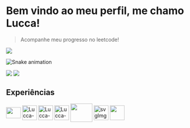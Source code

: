 # Bem vindo ao meu perfil, me chamo Lucca!

> Acompanhe meu progresso no leetcode!

<a href="https://leetcode.com/luccalkm/"><img src="https://img.shields.io/badge/dynamic/json?style=for-the-badge&labelColor=black&color=%23ffa116&label=Solved&query=solvedOverTotal&url=https%3A%2F%2Fbadge.xyli.tech/%2Fapi%2Fusers%2Fluccalkm&logo=leetcode&logoColor=yellow" /></a>

![Snake animation](https://github.com/danielbped/danielbped/blob/output/github-contribution-grid-snake.svg)

<a height="30" href="mailto:lucca.kleinsorgen@gmail.com"><img
      src="https://img.shields.io/badge/-Gmail-%23333?style=for-the-badge&logo=gmail&logoColor=white"
      target="_blank"></a>
<a href="https://www.linkedin.com/in/lucca-lima-kleinsorgen-motta-275a82217/" target="_blank"><img
      src="https://img.shields.io/badge/-LinkedIn-%230077B5?style=for-the-badge&logo=linkedin&logoColor=white"
      target="_blank"></a><br>

<div>
      
## Experiências

<img align="center" src="https://cdn.jsdelivr.net/gh/devicons/devicon/icons/react/react-original.svg" height="30" width="40" /> 
<img align="center" alt="Lucca-Vue" height="40" width="40" src="https://cdn.jsdelivr.net/gh/devicons/devicon/icons/vuejs/vuejs-original.svg" />      
<img align="center" alt="Lucca-Java" height="40" width="40" src="https://cdn.jsdelivr.net/gh/devicons/devicon/icons/java/java-original-wordmark.svg" />  
<img align="center" alt="Lucca-Csharp" height="40" width="40" src="https://cdn.jsdelivr.net/gh/devicons/devicon/icons/csharp/csharp-original.svg" />
<img align="center" src="https://cdn.jsdelivr.net/gh/devicons/devicon/icons/docker/docker-original.svg" height="50" width="60" />  
<img align="center" height="40" width="40" alt="svgImg" src="https://img.icons8.com/color/48/null/kibana.png"/> 
<img align="center" height="40" width="40" src="https://img.icons8.com/color/48/null/elasticsearch.png"/>
</div>
